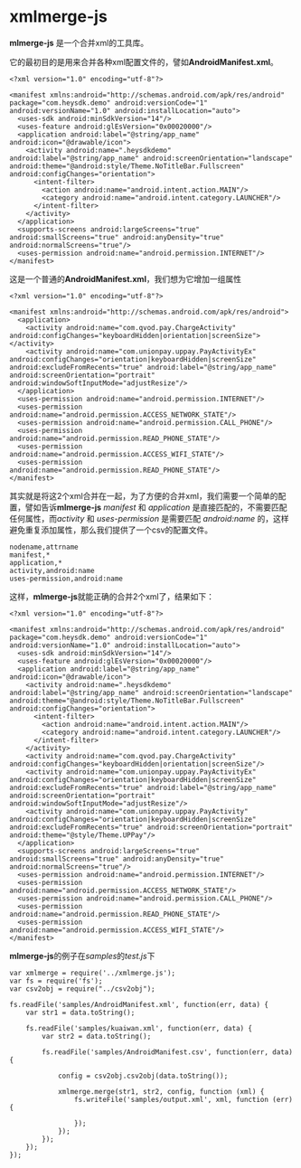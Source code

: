 xmlmerge-js
===========

**mlmerge-js** 是一个合并xml的工具库。

它的最初目的是用来合并各种xml配置文件的，譬如**AndroidManifest.xml**。

    <?xml version="1.0" encoding="utf-8"?>
    
    <manifest xmlns:android="http://schemas.android.com/apk/res/android" package="com.heysdk.demo" android:versionCode="1" android:versionName="1.0" android:installLocation="auto">  
      <uses-sdk android:minSdkVersion="14"/>  
      <uses-feature android:glEsVersion="0x00020000"/>  
      <application android:label="@string/app_name" android:icon="@drawable/icon"> 
        <activity android:name=".heysdkdemo" android:label="@string/app_name" android:screenOrientation="landscape" android:theme="@android:style/Theme.NoTitleBar.Fullscreen" android:configChanges="orientation"> 
          <intent-filter> 
            <action android:name="android.intent.action.MAIN"/>  
            <category android:name="android.intent.category.LAUNCHER"/> 
          </intent-filter> 
        </activity> 
      </application>  
      <supports-screens android:largeScreens="true" android:smallScreens="true" android:anyDensity="true" android:normalScreens="true"/>  
      <uses-permission android:name="android.permission.INTERNET"/> 
    </manifest>


这是一个普通的**AndroidManifest.xml**，我们想为它增加一组属性

    <?xml version="1.0" encoding="utf-8"?>

    <manifest xmlns:android="http://schemas.android.com/apk/res/android">  
      <application> 
        <activity android:name="com.qvod.pay.ChargeActivity" android:configChanges="keyboardHidden|orientation|screenSize"></activity>  
        <activity android:name="com.unionpay.uppay.PayActivityEx" android:configChanges="orientation|keyboardHidden|screenSize" android:excludeFromRecents="true" android:label="@string/app_name" android:screenOrientation="portrait" android:windowSoftInputMode="adjustResize"/> 
      </application>  
      <uses-permission android:name="android.permission.INTERNET"/>  
      <uses-permission android:name="android.permission.ACCESS_NETWORK_STATE"/>  
      <uses-permission android:name="android.permission.CALL_PHONE"/>  
      <uses-permission android:name="android.permission.READ_PHONE_STATE"/>  
      <uses-permission android:name="android.permission.ACCESS_WIFI_STATE"/>  
      <uses-permission android:name="android.permission.READ_PHONE_STATE"/> 
    </manifest>
    
其实就是将这2个xml合并在一起，为了方便的合并xml，我们需要一个简单的配置，譬如告诉**mlmerge-js** *manifest* 和 *application* 是直接匹配的，不需要匹配任何属性，而*activity* 和 *uses-permission* 是需要匹配 *android:name* 的，这样避免重复添加属性，那么我们提供了一个csv的配置文件。

    nodename,attrname
    manifest,*
    application,*
    activity,android:name
    uses-permission,android:name

这样，**mlmerge-js**就能正确的合并2个xml了，结果如下：

    <?xml version="1.0" encoding="utf-8"?>

    <manifest xmlns:android="http://schemas.android.com/apk/res/android" package="com.heysdk.demo" android:versionCode="1" android:versionName="1.0" android:installLocation="auto">  
      <uses-sdk android:minSdkVersion="14"/>  
      <uses-feature android:glEsVersion="0x00020000"/>  
      <application android:label="@string/app_name" android:icon="@drawable/icon"> 
        <activity android:name=".heysdkdemo" android:label="@string/app_name" android:screenOrientation="landscape" android:theme="@android:style/Theme.NoTitleBar.Fullscreen" android:configChanges="orientation"> 
          <intent-filter> 
            <action android:name="android.intent.action.MAIN"/>  
            <category android:name="android.intent.category.LAUNCHER"/> 
          </intent-filter> 
        </activity>  
        <activity android:name="com.qvod.pay.ChargeActivity" android:configChanges="keyboardHidden|orientation|screenSize"/>  
        <activity android:name="com.unionpay.uppay.PayActivityEx" android:configChanges="orientation|keyboardHidden|screenSize" android:excludeFromRecents="true" android:label="@string/app_name" android:screenOrientation="portrait" android:windowSoftInputMode="adjustResize"/>  
        <activity android:name="com.unionpay.uppay.PayActivity" android:configChanges="orientation|keyboardHidden|screenSize" android:excludeFromRecents="true" android:screenOrientation="portrait" android:theme="@style/Theme.UPPay"/> 
      </application>  
      <supports-screens android:largeScreens="true" android:smallScreens="true" android:anyDensity="true" android:normalScreens="true"/>  
      <uses-permission android:name="android.permission.INTERNET"/>  
      <uses-permission android:name="android.permission.ACCESS_NETWORK_STATE"/>  
      <uses-permission android:name="android.permission.CALL_PHONE"/>  
      <uses-permission android:name="android.permission.READ_PHONE_STATE"/>  
      <uses-permission android:name="android.permission.ACCESS_WIFI_STATE"/> 
    </manifest>

**mlmerge-js**的例子在*samples*的*test.js*下

    var xmlmerge = require('../xmlmerge.js');
    var fs = require('fs');
    var csv2obj = require("../csv2obj");

    fs.readFile('samples/AndroidManifest.xml', function(err, data) {
        var str1 = data.toString();

        fs.readFile('samples/kuaiwan.xml', function(err, data) {
            var str2 = data.toString();

            fs.readFile('samples/AndroidManifest.csv', function(err, data) {

                config = csv2obj.csv2obj(data.toString());

                xmlmerge.merge(str1, str2, config, function (xml) {
                    fs.writeFile('samples/output.xml', xml, function (err) {

                    });
                });
            });
        });
    });
